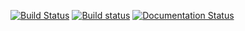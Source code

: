 [![Build Status](https://travis-ci.org/dartsim/dart.png?branch=master)](https://travis-ci.org/dartsim/dart)
[![Build status](https://ci.appveyor.com/api/projects/status/6rta8olo95bpu84r/branch/master?svg=true)](https://ci.appveyor.com/project/jslee02/dart/branch/master)
[![Documentation Status](https://readthedocs.org/projects/dart/badge/?version=latest)](https://readthedocs.org/projects/dart/?badge=latest)

